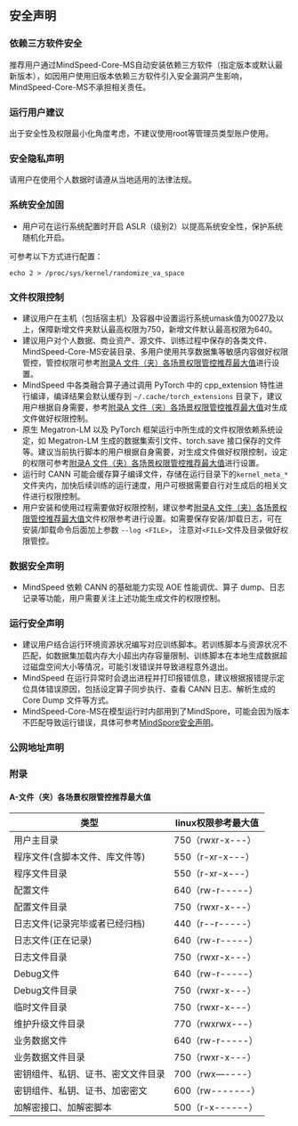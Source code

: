 ## 安全声明

### 依赖三方软件安全

推荐用户通过MindSpeed-Core-MS自动安装依赖三方软件（指定版本或默认最新版本），如因用户使用旧版本依赖三方软件引入安全漏洞产生影响，MindSpeed-Core-MS不承担相关责任。

### 运行用户建议

出于安全性及权限最小化角度考虑，不建议使用root等管理员类型账户使用。

### 安全隐私声明

请用户在使用个人数据时请遵从当地适用的法律法规。

### 系统安全加固

- 用户可在运行系统配置时开启 ASLR（级别2）以提高系统安全性，保护系统随机化开启。

可参考以下方式进行配置：

```shell
echo 2 > /proc/sys/kernel/randomize_va_space
```

### 文件权限控制

- 建议用户在主机（包括宿主机）及容器中设置运行系统umask值为0027及以上，保障新增文件夹默认最高权限为750，新增文件默认最高权限为640。
- 建议用户对个人数据、商业资产、源文件、训练过程中保存的各类文件、MindSpeed-Core-MS安装目录、多用户使用共享数据集等敏感内容做好权限管控，管控权限可参考[附录A 文件（夹）各场景权限管控推荐最大值](#A-文件（夹）各场景权限管控推荐最大值)进行设置。
- MindSpeed 中各类融合算子通过调用 PyTorch 中的 cpp_extension 特性进行编译，编译结果会默认缓存到 `~/.cache/torch_extensions` 目录下，建议用户根据自身需要，参考[附录A 文件（夹）各场景权限管控推荐最大值](#A-文件（夹）各场景权限管控推荐最大值)对生成文件做好权限控制。
- 原生 Megatron-LM 以及 PyTorch 框架运行中所生成的文件权限依赖系统设定，如 Megatron-LM 生成的数据集索引文件、torch.save 接口保存的文件等。建议当前执行脚本的用户根据自身需要，对生成文件做好权限控制，设定的权限可参考[附录A 文件（夹）各场景权限管控推荐最大值](#A-文件（夹）各场景权限管控推荐最大值)进行设置。
- 运行时 CANN 可能会缓存算子编译文件，存储在运行目录下的`kernel_meta_*`文件夹内，加快后续训练的运行速度，用户可根据需要自行对生成后的相关文件进行权限控制。
- 用户安装和使用过程需要做好权限控制，建议参考[附录A 文件（夹）各场景权限管控推荐最大值](#A-文件（夹）各场景权限管控推荐最大值)文件权限参考进行设置。如需要保存安装/卸载日志，可在安装/卸载命令后面加上参数 `--log <FILE>`， 注意对`<FILE>`文件及目录做好权限管控。

### 数据安全声明

- MindSpeed 依赖 CANN 的基础能力实现 AOE 性能调优、算子 dump、日志记录等功能，用户需要关注上述功能生成文件的权限控制。

### 运行安全声明

- 建议用户结合运行环境资源状况编写对应训练脚本。若训练脚本与资源状况不匹配，如数据集加载内存大小超出内存容量限制、训练脚本在本地生成数据超过磁盘空间大小等情况，可能引发错误并导致进程意外退出。
- MindSpeed 在运行异常时会退出进程并打印报错信息，建议根据报错提示定位具体错误原因，包括设定算子同步执行、查看 CANN 日志、解析生成的 Core Dump 文件等方式。
- MindSpeed-Core-MS在模型运行时内部用到了MindSpore，可能会因为版本不匹配导致运行错误，具体可参考[MindSpore安全声明](https://gitee.com/mindspore/mindspore/blob/master/SECURITY.md)。

### 公网地址声明

### 附录

#### A-文件（夹）各场景权限管控推荐最大值

| 类型                | linux权限参考最大值   |
|-------------------|----------------|
| 用户主目录             | 750（rwxr-x---） |
| 程序文件(含脚本文件、库文件等)  | 550（r-xr-x---） |
| 程序文件目录            | 550（r-xr-x---） |
| 配置文件              | 640（rw-r-----） |
| 配置文件目录            | 750（rwxr-x---） |
| 日志文件(记录完毕或者已经归档)  | 440（r--r-----） |
| 日志文件(正在记录)        | 640（rw-r-----） |
| 日志文件目录            | 750（rwxr-x---） |
| Debug文件           | 640（rw-r-----） |
| Debug文件目录         | 750（rwxr-x---） |
| 临时文件目录            | 750（rwxr-x---） |
| 维护升级文件目录          | 770（rwxrwx---） |
| 业务数据文件            | 640（rw-r-----） |
| 业务数据文件目录          | 750（rwxr-x---） |
| 密钥组件、私钥、证书、密文文件目录 | 700（rwx—----）  |
| 密钥组件、私钥、证书、加密密文   | 600（rw-------） |
| 加解密接口、加解密脚本       | 500（r-x------） |